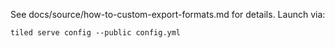 See docs/source/how-to-custom-export-formats.md for details.
Launch via:

```
tiled serve config --public config.yml
```
